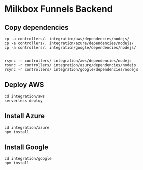 # Milkbox Funnels Backend

## Copy dependencies
```
cp -a controllers/. integration/aws/dependencies/nodejs/
cp -a controllers/. integration/azure/dependencies/nodejs/
cp -a controllers/. integration/google/dependencies/nodejs/


rsync -r controllers/ integration/aws/dependencies/nodejs
rsync -r controllers/ integration/azure/dependencies/nodejs
rsync -r controllers/ integration/google/dependencies/nodejs
```

## Deploy AWS
```
cd integration/aws
serverless deploy
```

## Install Azure
```
cd integration/azure
npm install
```

## Install Google
```
cd integration/google
npm install
```